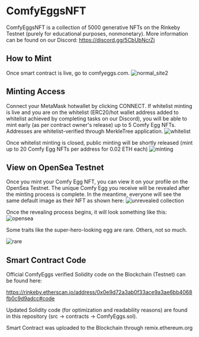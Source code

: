 # ComfyEggsNFT

ComfyEggsNFT is a collection of 5000 generative NFTs on the Rinkeby Testnet (purely for educational purposes, nonmonetary). 
More information can be found on our Discord: https://discord.gg/5CbUbNcrZj

## How to Mint

Once smart contract is live, go to comfyeggs.com.
![normal_site2](https://user-images.githubusercontent.com/39421814/176080575-d37e3e34-dd97-4d8c-a6ca-429e9d0050d2.png)


## Minting Access
Connect your MetaMask hotwallet by clicking CONNECT.
If whitelist minting is live and you are on the whitelist (ERC20/hot wallet address added to whitelist achieved by completing tasks on our Discord), you will be able to mint early (as per contract owner's release) up to 5 Comfy Egg NFTs. Addresses are whitelist-verified through MerkleTree application. 
![whitelist](https://user-images.githubusercontent.com/39421814/176081116-a6206583-fecb-43a3-9bf8-7360b181afa6.png)

Once whitelist minting is closed, public minting will be shortly released (mint up to 20 Comfy Egg NFTs per address for 0.02 ETH each)
![minting](https://user-images.githubusercontent.com/39421814/176081204-29623926-9180-41fc-9a83-08b1e25acf7e.png)

## View on OpenSea Testnet 
Once you mint your Comfy Egg NFT, you can view it on your profile on the OpenSea Testnet. The unique Comfy Egg you receive will be revealed after the minting process is complete. In the meantime, everyone will see the same default image as their NFT as shown here:
![unrevealed collection](https://user-images.githubusercontent.com/39421814/176082975-5ad0048e-cbac-4be3-a4f4-ac12c334592b.png)

Once the revealing process begins, it will look something like this:
![opensea](https://user-images.githubusercontent.com/39421814/176083180-8806ba65-b56b-495a-b046-7dc773da6b88.png)

Some traits like the super-hero-looking egg are rare. Others, not so much.

![rare](https://user-images.githubusercontent.com/39421814/176084111-c6291736-fcdb-49d4-8538-f60d9174d206.png)

## Smart Contract Code
Official ComfyEggs verified Solidity code on the Blockchain (Testnet) can be found here:

https://rinkeby.etherscan.io/address/0x0e9d72a3ab0f33ace9a3ae6bb4068fb0c9d9adcc#code

Updated Solidity code (for optimization and readability reasons) are found in this repository (src -> contracts -> ComfyEggs.sol).

Smart Contract was uploaded to the Blockchain through remix.ethereum.org
